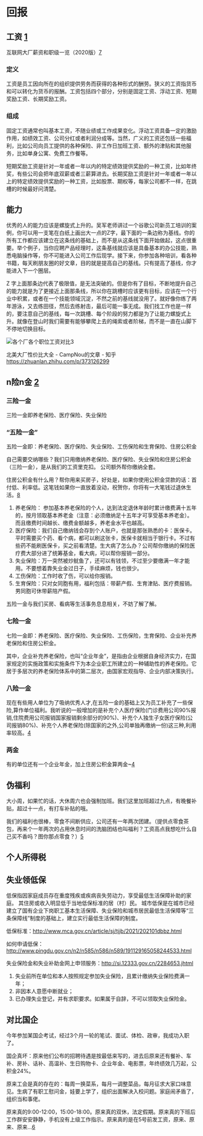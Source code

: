 # 回报

## 工资 [1]

互联网大厂薪资和职级一览（2020版）[7]

### 定义

工资是员工因向所在的组织提供劳务而获得的各种形式的酬劳。狭义的工资指货币和可以转化为货币的报酬。工资包括四个部分，分别是固定工资、浮动工资、短期奖励工资、长期奖励工资。

### 组成

固定工资通常也叫基本工资，不随业绩或工作成果变化。浮动工资具备一定的激励作用，如绩效工资、公司分红或者利润分成等。当然，广义的工资还包括一些福利，比如公司向员工提供的各种保险、非工作日加班工资、额外的津贴和其他服务，比如单身公寓、免费工作餐等。

短期奖励工资是针对一年或者一年以内的特定绩效提供奖励的一种工资，比如年终奖，有些公司会把年底双薪或者三薪算进去。长期奖励工资是针对一年或者一年以上的特定绩效提供奖励的一种工资，比如股票、期权等，每家公司都不一样，在跳槽的时候最好问清楚。

## 能力

优秀的人的能力应该是螺旋式上升的。吴军老师讲过一个谷歌公司新员工培训的案例，你可以用一支笔在白纸上画出大一点的Z字，最下面的一条边称为基线。你的所有工作都应该建立在这条线的基础上，而不是从这条线下面开始做起，这点很重要。举个例子，当你应聘产品经理时，这条基线就应该是具备基本的办公技能，熟悉电脑操作等，你不可能进入公司工作后现学。接下来，你参加各种培训，看各种书籍，每天刷朋友圈的好文章，目的就是提高自己的基线。只有提高了基线，你才能进入下一个圈层。

Z 字上面那条边代表了极限值，是无法突破的。但是你有了目标，不断地提升自己的能力就是为了更接近上面那条线，所以你在跳槽时应该更有目标，应该在一个行业中积累，或者在一个技能领域沉淀，不然之前的基线就没用了。就好像你练了两年游泳，又去练田径，然后去练射击，最后可能一事无成。我们找工作也是一样的，要注意自己的基线，每一次跳槽、每个阶段的努力都是为了让能力螺旋式上升。就像在登山时我们需要有能够攀爬上去的绳索或者阶梯，而不是一直在山脚下不停地切换目标。

![各个厂各个职位工资对比[3]](../img/salary.png)

北美大厂性价比大全 - CampNou的文章 - 知乎
https://zhuanlan.zhihu.com/p/373126299

## n险n金 [2]

### 三险一金

三险一金即养老保险、医疗保险、失业保险

### “五险一金”

五险一金即：养老保险、医疗保险、失业保险、工伤保险和生育保险、住房公积金

自己需要交纳哪些？我们只用缴纳养老保险、医疗保险、失业保险和住房公积金（三险一金），是从我们的工资里克扣。 公司额外帮你缴纳全套。

住房公积金有什么用？帮你用来买房子，好处是，如果你使用公积金贷款的话：首付低、利率低。这笔钱如果你一直放着没动，祝贺你，你将有一大笔钱过退休生活。[8]

1. 养老保险： 参加基本养老保险的个人，达到法定退休年龄时累计缴费满十五年的，按月领取基本养老金（注意：必须缴纳足十五年才可享受基本养老金）。而且缴费时间越长、缴费金额越多，养老金水平也越高。
2. 医疗保险：我们自己缴纳钱会存到个人账户，也就是那张熟悉的卡：医保卡。平时需要买个药、看个病，都可以刷这张卡，医保卡就相当于银行卡。不过有些药不能刷医保卡，买之前看清楚。生大病了怎么办？公司帮你缴纳的保险医疗费大部分进了统筹基金，看大病，可以帮你报销一部分。
3. 失业保险：万一突然被炒鱿鱼了，还可以有钱领，不过至少要缴满一年才能用。不要想着靠失业金过日子，手续麻烦，钱也很少。
4. 工伤保险：工作时收了伤，可以给你报销。
5. 生育保险：只对女同胞有用，福利包括：带薪产假、生育津贴、医疗费报销。男同胞可休带薪陪产假。

五险一金与我们买房、看病等生活事务息息相关，不妨了解了解。

### 七险一金

七险一金即：养老保险、医疗保险、失业保险、工伤保险，生育保险、企业补充养老保险和住房公积金。

其中，企业补充养老保险，也叫“企业年金”，是指由企业根据自身经济实力，在国家规定的实施政策和实施条件下为本企业职工所建立的一种辅助性的养老保险。它居于多层次的养老保险体系中的第二层次，由国家宏观指导、企业内部决策执行。

### 八险一金

现在有些用人单位为了吸纳优秀人才,在五险一金的基础上又为员工补充了一些保险,算作单位福利。我听说的一般增加的是补充个人医疗保险(门诊费用公司90%报销,住院费用公司报销国家报销剩余部分的90%)、补充个人独生子女医疗保险(公司报销80%)、补充个人养老保险(除国家的之外,公司单独再缴纳一份)这三种,利用率较高。[4]

### 两金

有的单位还有一个企业年金，加上住房公积金算两金~[4]

## 伪福利

大小周，如果忙的话，大休周六也会强制加班。我们这里加班超过九点，有晚餐补贴，超过十一点，有打车补贴的哦。

我们的福利也很棒，零食不间断供应，公司还有一年两次团建。（提供点零食茶包，再来个一年两次的占用休息时间的洗脑团结也叫福利？工资高点我想吃什么自己买不香吗？图你那点零食？）[5]

## 个人所得税




## 失业领低保

低保指因家庭成员存在重度残疾或疾病丧失劳动力，享受最低生活保障补助的家庭。 其住房或收入明显低于当地低保标准的居（村）民。 城市低保是在城市已经建立了国有企业下岗职工基本生活保障、失业保险和城市居民最低生活保障等“三条保障线”制度的基础上，建立实行最低生活保障的制度。

低保标准：http://www.mca.gov.cn/article/sj/tjjb/2021/202101dbbz.html

如何申请低保：http://www.pingdu.gov.cn/n2/n585/n586/n589/191129165058244533.html

失业保险金和失业补助金网上申领服务：http://si.12333.gov.cn/2284653.jhtml

1. 失业前所在单位和本人按照规定参加失业保险，且累计缴纳失业保险费满一年；
1. 非因本人意愿中断就业；
1. 已办理失业登记，并有求职要求。如果属于自辞，不可以领取失业保险金。

## 对比国企

今年参加某国企考试，经过3个月一轮的笔试、面试、体检、政审，我成功入职了。

国企真坏：原来他们公布的招聘待遇是按最低来写的，进去后原来还有餐补、车补、房补、话补、高温补、生日购物卡、企业年金、电影票，年终绩效几万起，公积金24%。

原来工会是真的存在的：每周一换菜系，每月一调整菜品，每月征求大家口味意见。生病了有职工慰问金，娃要上学了，组织出面解决入校问题。家庭闹矛盾了，组织当和事佬。

原来真的9:00-12:00，15:00-18:00。原来真的双休，法定假期。原来真的下班后工作群安安静静，手机没有上级工作指示。原来真的是在5号前发工资，原来、原来、原来…[6]

[1]: https://weread.qq.com/web/reader/46532b707210fc4f465d044k65132ca01b6512bd43d90e3
[2]: https://www.sohu.com/a/139988647_421560
[3]: https://www.zhihu.com/question/409409134/answer/1837909271
[4]: https://jingyan.baidu.com/article/375c8e1997e62e25f3a22977.html
[5]: https://www.zhihu.com/question/457260544/answer/1864544265
[6]: https://www.zhihu.com/question/457260544/answer/1883729055
[7]: https://zhuanlan.zhihu.com/p/137320301
[8]: https://www.zhihu.com/people/song-bo-heng-81/posts
